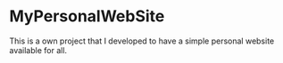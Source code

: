 # MyPersonalWebSite
This is a own project that I developed to have a simple personal website available for all.
